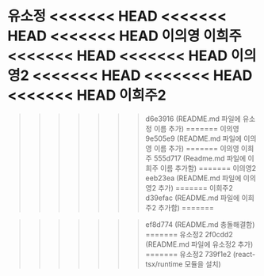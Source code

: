 유소정
<<<<<<< HEAD
<<<<<<< HEAD
<<<<<<< HEAD
이의영
이희주
<<<<<<< HEAD
<<<<<<< HEAD
이의영2
<<<<<<< HEAD
<<<<<<< HEAD
<<<<<<< HEAD
이희주2
=======
>>>>>>> d6e3916 (README.md 파일에 유소정 이름 추가)
=======
이의영
>>>>>>> 9e505e9 (README.md 파일에 이의영 이름 추가)
=======
이의영
이희주
>>>>>>> 555d717 (Readme.md 파일에 이희주 이름 추가함)
=======
이의영2
>>>>>>> eeb23ea (README.md 파일에 이의영2 추가)
=======
이희주2
>>>>>>> d39efac (README.md 파일에 이희주2 추가함)
=======

>>>>>>> ef8d774 (README.md 충돌해결함)
=======
유소정2
>>>>>>> 2f0cdd2 (README.md 파일에 유소정2 추가)
=======
유소정2
>>>>>>> 739f1e2 (react-tsx/runtime 모듈을 설치)
